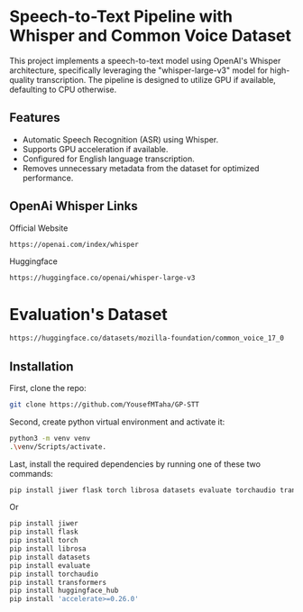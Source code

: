 # Speech-to-Text Pipeline with Whisper and Common Voice Dataset

This project implements a speech-to-text model using OpenAI's Whisper architecture, specifically leveraging the "whisper-large-v3" model for high-quality transcription. The pipeline is designed to utilize GPU if available, defaulting to CPU otherwise.

## Features

- Automatic Speech Recognition (ASR) using Whisper.
- Supports GPU acceleration if available.
- Configured for English language transcription.
- Removes unnecessary metadata from the dataset for optimized performance.

## OpenAi Whisper Links

Official Website
```bash
https://openai.com/index/whisper
```

Huggingface
```bash
https://huggingface.co/openai/whisper-large-v3
```

# Evaluation's Dataset

```bash
https://huggingface.co/datasets/mozilla-foundation/common_voice_17_0
```

## Installation

First, clone the repo:
```bash
git clone https://github.com/YousefMTaha/GP-STT
```

Second, create python virtual environment and activate it:
```bash
python3 -m venv venv
.\venv/Scripts/activate.
```

Last, install the required dependencies by running one of these two commands:
```bash
pip install jiwer flask torch librosa datasets evaluate torchaudio transformers huggingface_hub 'accelerate>=0.26.0'
```
Or
```bash
pip install jiwer
pip install flask
pip install torch
pip install librosa
pip install datasets
pip install evaluate
pip install torchaudio
pip install transformers
pip install huggingface_hub
pip install 'accelerate>=0.26.0'
```